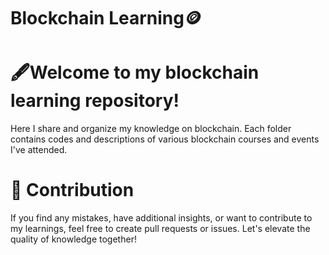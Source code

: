 # Blockchain Learning🪙

# 🖋️Welcome to my blockchain learning repository!
Here I share and organize my knowledge on blockchain. Each folder contains codes and descriptions of various blockchain courses and events I've attended.

# 🤝 Contribution
If you find any mistakes, have additional insights, or want to contribute to my learnings, feel free to create pull requests or issues. Let's elevate the quality of knowledge together!
